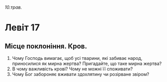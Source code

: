 
_10.трав._

# Левіт 17

## Місце поклоніння. Кров.
1. Чому Господь вимагає, щоб усі тварини, які забиває народ, приносилися як мирна жертва? Пригадайте, що таке мирна жертва?
2. В чому важливість крові? Чому не можні її споживати?
3. Чому Бог забороняє вживати здохлятину чи розірване звіром?
